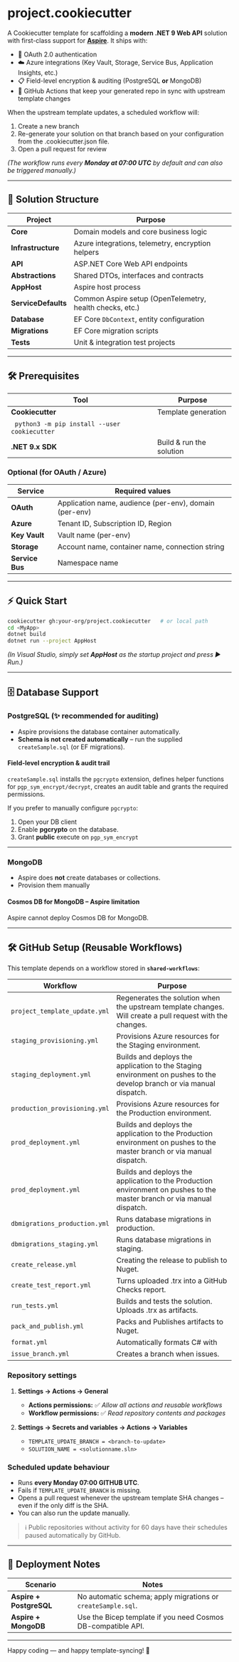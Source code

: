 # project.cookiecutter

A Cookiecutter template for scaffolding a **modern .NET 9 Web API** solution with first-class support for **[Aspire](https://learn.microsoft.com/dotnet/aspire)**. It ships with:

- 🔐 OAuth 2.0 authentication  
- ☁️ Azure integrations (Key Vault, Storage, Service Bus, Application Insights, etc.)  
- 📋 Field-level encryption & auditing (PostgreSQL **or** MongoDB)  
- 🤖 GitHub Actions that keep your generated repo in sync with upstream template changes  

When the upstream template updates, a scheduled workflow will:

1. Create a new branch  
2. Re-generate your solution on that branch based on your configuration from the .cookiecutter.json file.  
3. Open a pull request for review  

*(The workflow runs every **Monday at 07:00 UTC** by default and can also be triggered manually.)*

---

## 🧱 Solution Structure

| Project                      | Purpose                                                  |
| ---------------------------- | -------------------------------------------------------- |
| **Core**                     | Domain models and core business logic                    |
| **Infrastructure**           | Azure integrations, telemetry, encryption helpers        |
| **API**                      | ASP.NET Core Web API endpoints                           |
| **Abstractions**             | Shared DTOs, interfaces and contracts                    |
| **AppHost**  | Aspire host process                                      |
| **ServiceDefaults**          | Common Aspire setup (OpenTelemetry, health checks, etc.) |
| **Database**                 | EF Core `DbContext`, entity configuration     |
| **Migrations**               | EF Core migration scripts                                |
| **Tests**                    | Unit & integration test projects                         |


---

## 🛠 Prerequisites

| Tool                                                     | Purpose                  |
| -------------------------------------------------------- | ------------------------ |
| **Cookiecutter**                                         | Template generation      |
| &nbsp;&nbsp;`python3 -m pip install --user cookiecutter` |
| **.NET 9.x SDK**                                         | Build & run the solution |

### Optional (for OAuth / Azure)

| Service         | Required values                                        |
| --------------- | ------------------------------------------------------ |
| **OAuth**       | Application name, audience (per-env), domain (per-env) |
| **Azure**       | Tenant ID, Subscription ID, Region                     |
| **Key Vault**   | Vault name (per-env)                                   |
| **Storage**     | Account name, container name, connection string             |
| **Service Bus** | Namespace name                                         |

---

## ⚡️ Quick Start

```bash
cookiecutter gh:your-org/project.cookiecutter   # or local path
cd <MyApp>
dotnet build
dotnet run --project AppHost   
```

*(In Visual Studio, simply set **AppHost** as the startup project and press ▶️ Run.)*

---

## 🗄 Database Support

### PostgreSQL (✨ recommended for auditing)

- Aspire provisions the database container automatically.  
- **Schema is not created automatically** – run the supplied `createSample.sql` (or EF migrations).

#### Field-level encryption & audit trail

`createSample.sql` installs the `pgcrypto` extension, defines helper functions for `pgp_sym_encrypt/decrypt`, creates an audit table and grants the required permissions.

If you prefer to manually configure `pgcrypto`:

1. Open your DB client  
2. Enable **pgcrypto** on the database.
3. Grant **public** execute on `pgp_sym_encrypt`

---

### MongoDB

- Aspire does **not** create databases or collections.  
- Provision them manually

#### Cosmos DB for MongoDB – Aspire limitation

Aspire cannot deploy Cosmos DB for MongoDB. 

---
## 🛠️ GitHub Setup (Reusable Workflows)

This template depends on a workflow stored in **`shared-workflows`**:

| Workflow                       | Purpose                                                     |
| ------------------------------ | ----------------------------------------------------------- |
| `project_template_update.yml`          | Regenerates the solution when the upstream template changes.  Will create a pull request with the changes. |
| `staging_provisioning.yml`      | Provisions Azure resources for the Staging environment.     |
| `staging_deployment.yml`      | Builds and deploys the application to the Staging environment on pushes to the develop branch or via manual dispatch.   |
| `production_provisioning.yml`      |Provisions Azure resources for the Production environment.    |
| `prod_deployment.yml`      |Builds and deploys the application to the Production environment on pushes to the master branch or via manual dispatch.   |
| `prod_deployment.yml`      |Builds and deploys the application to the Production environment on pushes to the master branch or via manual dispatch.   |
| `dbmigrations_production.yml`      |Runs database migrations in production.|
| `dbmigrations_staging.yml`      |Runs database migrations in staging.|
| `create_release.yml`      |Creating the release to publish to Nuget.  |
| `create_test_report.yml`      |Turns uploaded .trx into a GitHub Checks report.|
| `run_tests.yml`      |Builds and tests the solution. Uploads .trx as artifacts.|
| `pack_and_publish.yml`      |Packs and Publishes artifacts to Nuget.|
| `format.yml`      |Automatically formats C# with 
| `issue_branch.yml`      |Creates a branch when issues.|


### Repository settings

1. **Settings → Actions → General**  
   - **Actions permissions:** ✅ *Allow all actions and reusable workflows*  
   - **Workflow permissions:** ✅ *Read repository contents and packages*  

2. **Settings → Secrets and variables → Actions → Variables**  
   - `TEMPLATE_UPDATE_BRANCH = <branch-to-update>`
   - `SOLUTION_NAME = <solutionname.sln>`

### Scheduled update behaviour

- Runs **every Monday 07:00 GITHUB UTC**.  
- Fails if `TEMPLATE_UPDATE_BRANCH` is missing.  
- Opens a pull request whenever the upstream template SHA changes – even if the only diff is the SHA.
- You can also run the update manually.

> ℹ️ Public repositories without activity for 60 days have their schedules paused automatically by GitHub.

---

## 🚀 Deployment Notes

| Scenario                | Notes                                                        |
| ----------------------- | ------------------------------------------------------------ |
| **Aspire + PostgreSQL** | No automatic schema; apply migrations or `createSample.sql`. |
| **Aspire + MongoDB**    | Use the Bicep template if you need Cosmos DB-compatible API. |

---

Happy coding — and happy template-syncing! 🚀
